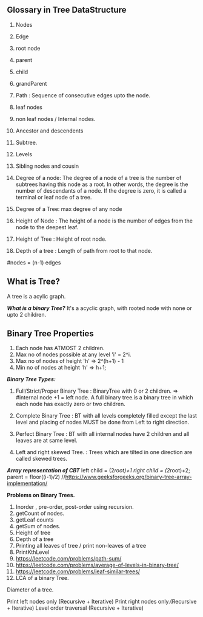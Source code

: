**Glossary in Tree DataStructure**
-----------------------------------
1. Nodes
2. Edge 
3. root node
4. parent 
5. child 
6. grandParent 
7. Path : Sequence of consecutive edges upto the node.
8. leaf nodes
9. non leaf nodes / Internal nodes.
10. Ancestor and descendents 
11. Subtree.
12. Levels 
13. Sibling nodes and cousin
14. Degree of a node: The degree of a node of a tree is the number of subtrees having this node as a root. 
				  In other words, the degree is the number of descendants of a node. If the degree is zero, 
				  it is called a terminal or leaf node of a tree.
15. Degree of a Tree: max degree of any node

16. Height of Node : The height of a node is the number of edges from the node to the deepest leaf. 
17. Height of Tree : Height of root node.
18. Depth of a tree : Length of path from root to that node.

#nodes  = (n-1) edges

**What is Tree?**
------------------
A tree is a acylic graph.

***What is a binary Tree?***
It's a acyclic graph, with rooted node with none or upto 2 children.

**Binary Tree Properties**
----------------------------
1. Each node has ATMOST 2 children.
2. Max no of nodes possible at any level 'i' = 2^i.
3. Max no of nodes of height 'h' => 2^(h+1) - 1
4. Min no of nodes at height 'h' => h+1;

***Binary Tree Types:***
1. Full/Strict/Proper Binary Tree :  BinaryTree with 0 or 2 children. => #internal node +1 = left node.
                                     A full binary tree.is a binary tree in which each node has exactly zero or two children.
2. Complete Binary Tree           : BT with all levels completely filled except the last level and placing of 
						            nodes MUST be done from Left to right direction.
3. Perfect Binary Tree            : BT with all internal nodes have 2 children and all leaves are at same level.

4. Left and right skewed Tree.     : Trees which are tilted in one direction are called skewed trees.

***Array representation of CBT***
left child = (2*root)+1
right child = (2*root)+2;
parent = floor((i-1)/2)
//https://www.geeksforgeeks.org/binary-tree-array-implementation/


**Problems on Binary Trees.**
1. Inorder , pre-order, post-order using recursion.
2. getCount of nodes.
3. getLeaf counts
4. getSum of nodes.
5. Height of tree
6. Depth of  a tree
7. Printing all leaves of tree / print non-leaves of a tree
8. PrintKthLevel
9.  https://leetcode.com/problems/path-sum/
10. https://leetcode.com/problems/average-of-levels-in-binary-tree/
11. https://leetcode.com/problems/leaf-similar-trees/
12.  LCA of a binary Tree.

Diameter of a tree.

Print left nodes only (Recursive + Iterative)
Print right nodes only.(Recursive + Iterative)
Level order traversal (Recursive + Iterative)


